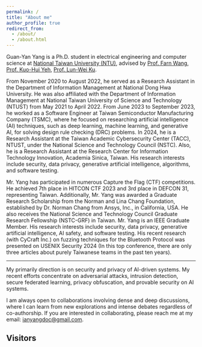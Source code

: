 ```yaml
---
permalink: /
title: "About me"
author_profile: true
redirect_from:
  - /about/
  - /about.html
---
```


<!-- > [My publication list](https://scholar.google.com/citations?user=R1mNI8QAAAAJ&hl=en) -->

Guan-Yan Yang is a Ph.D. student in electrical engineering and computer science at [National Taiwan University (NTU)](https://www.ntu.edu.tw/english/), advised by [Prof. Farn Wang](https://cc.ee.ntu.edu.tw/~farn/), [Prof. Kuo-Hui Yeh](https://scholar.google.com.tw/citations?user=nLG4OMAAAAAJ&hl=zh-TW), [Prof. Lun-Wei Ku](https://homepage.iis.sinica.edu.tw/pages/lwku/vita_en.html).

From November 2020 to August 2022, he served as a Research Assistant in the Department of Information Management at National Dong Hwa University. He was also affiliated with the Department of Information Management at National Taiwan University of Science and Technology (NTUST) from May 2021 to April 2022. From June 2023 to September 2023, he worked as a Software Engineer at Taiwan Semiconductor Manufacturing Company (TSMC), where he focused on researching artificial intelligence (AI) techniques, such as deep learning, machine learning, and generative AI, for solving design rule checking (DRC) problems. In 2024, he is a Research Assistant at the Taiwan Academic Cybersecurity Center (TACC), NTUST, under the National Science and Technology Council (NSTC). Also, he is a Research Assistant at the Research Center for Information Technology Innovation, Academia Sinica, Taiwan. His research interests include security, data privacy, generative artificial intelligence, algorithms, and software testing.

Mr. Yang has participated in numerous Capture the Flag (CTF) competitions. He achieved 7th place in HITCON CTF 2023 and 3rd place in DEFCON 31, representing Taiwan. Additionally, Mr. Yang was awarded a Graduate Research Scholarship from the Norman and Lina Chang Foundation, established by Dr. Norman Chang from Ansys, Inc., in California, USA. He also receives the National Science and Technology Council Graduate Research Fellowship (NSTC-GRF) in Taiwan. Mr. Yang is an IEEE Graduate Member. 
His research interests include security, data privacy, generative artificial intelligence, AI safety, and software testing. 
His recent research (with CyCraft Inc.) on fuzzing techniques for the Bluetooth Protocol was presented on USENIX Security 2024 (In this top conference, there are only three articles about purely Taiwanese teams in the past ten years).

<!-- (My [Curriculum Vitae]()) -->

---

My primarily direction is on security and privacy of AI-driven systems. My recent efforts concentrate on adversarial attacks, intrusion detection, secure federated learning, privacy obfuscation, and provable security on AI systems.

I am always open to collaborations involving dense and deep discussions, where I can learn from new explorations and intense debates regardless of co-authorship.
If you are interested in collaborating, please reach me at my email: [ianyangdoc@gmail.com](mailto:ianyangdoc@gmail.com).


## Visitors

<br>
<script type="text/javascript" id="clstr_globe" src="//clustrmaps.com/globe.js?d=_zC8YRIFlc0iDXzSA0WLcjUf25Ff878np1ts4X7yzQM&w=200"></script>